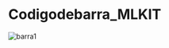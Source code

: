 # Codigodebarra_MLKIT



![barra1](https://github.com/RpalmaB/codigobarra/assets/135441862/5cc6db20-43c6-450a-a578-8af81a4bf46d)
